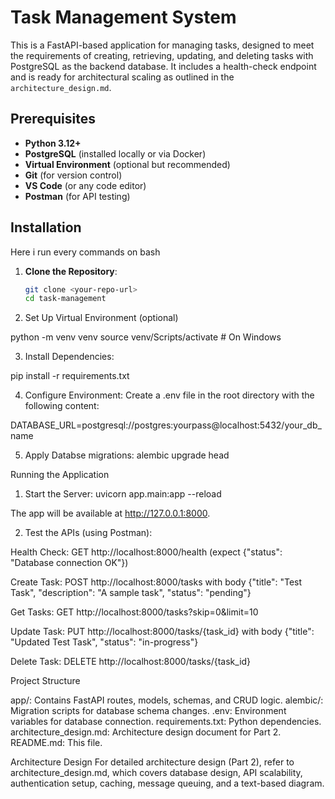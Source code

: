 # Task Management System

This is a FastAPI-based application for managing tasks, designed to meet the requirements of creating, retrieving, updating, and deleting tasks with PostgreSQL as the backend database. It includes a health-check endpoint and is ready for architectural scaling as outlined in the `architecture_design.md`.

## Prerequisites

- **Python 3.12+**
- **PostgreSQL** (installed locally or via Docker)
- **Virtual Environment** (optional but recommended)
- **Git** (for version control)
- **VS Code** (or any code editor)
- **Postman** (for API testing)

## Installation

Here i run every commands on bash

1. **Clone the Repository**:
   ```bash
   git clone <your-repo-url>
   cd task-management

2. Set Up Virtual Environment (optional)

python -m venv venv
source venv/Scripts/activate  # On Windows


3. Install Dependencies:

pip install -r requirements.txt


4. Configure Environment:
Create a .env file in the root directory with the following content:

DATABASE_URL=postgresql://postgres:yourpass@localhost:5432/your_db_name


5. Apply Databse migrations:
alembic upgrade head


Running the Application

1. Start the Server:
uvicorn app.main:app --reload


The app will be available at http://127.0.0.1:8000.


2. Test the APIs (using Postman):

Health Check: GET http://localhost:8000/health (expect {"status": "Database connection OK"})

Create Task: POST http://localhost:8000/tasks with body {"title": "Test Task", "description": "A sample task", "status": "pending"}

Get Tasks: GET http://localhost:8000/tasks?skip=0&limit=10

Update Task: PUT http://localhost:8000/tasks/{task_id} with body {"title": "Updated Test Task", "status": "in-progress"}

Delete Task: DELETE http://localhost:8000/tasks/{task_id}


Project Structure

app/: Contains FastAPI routes, models, schemas, and CRUD logic.
alembic/: Migration scripts for database schema changes.
.env: Environment variables for database connection.
requirements.txt: Python dependencies.
architecture_design.md: Architecture design document for Part 2.
README.md: This file.


Architecture Design
For detailed architecture design (Part 2), refer to architecture_design.md, which covers database design, API scalability, authentication setup, caching, message queuing, and a text-based diagram.
